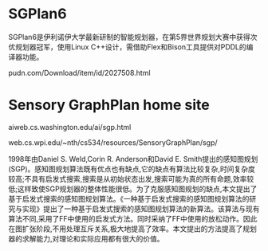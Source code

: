 # SGPlan6


 SGPlan6是伊利诺伊大学最新研制的智能规划器，在第5界世界规划大赛中获得次优规划器冠军，使用Linux C++设计，需借助Flex和Bison工具提供对PDDL的编译器功能。

pudn.com/Download/item/id/2027508.html


# Sensory GraphPlan home site
aiweb.cs.washington.edu/ai/sgp.html

web.cs.wpi.edu/~nth/cs534/resources/SensoryGraphPlan/sgp/




1998年由Daniel S. Weld,Corin R. Anderson和David E. Smith提出的感知图规划(SGP)。感知图规划算法既有优点也有缺点,它的缺点有算法比较复杂,时间复杂度较高;不具有启发式搜索,搜索是从初始状态出发,搜索可能为真的所有命题,效率较低;这样致使SGP规划器的整体性能很低。为了克服感知图规划的缺点,本文提出了基于启发式搜索的感知图规划算法。《一种基于启发式搜索的感知图规划算法的研究与实现》提出了一种基于启发式搜索的感知图规划算法的新算法。该算法与现有算法不同,采用了FF中使用的启发式方法。同时采纳了FF中使用的放松动作。因此在图扩张阶段,不用处理互斥关系,极大地提高了效率。本文提出的方法提高了规划器的求解能力,对理论和实际应用都有很大的价值。 


